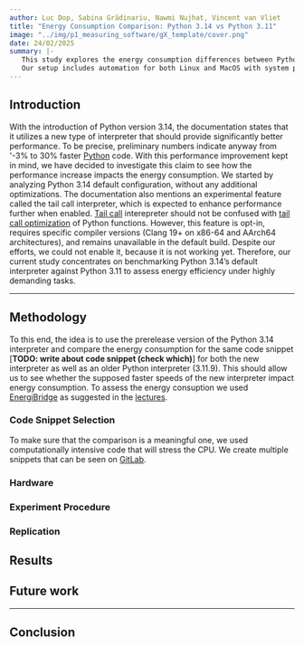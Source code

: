 ```yaml
---
author: Luc Dop, Sabina Grădinariu, Nawmi Nujhat, Vincent van Vliet
title: "Energy Consumption Comparison: Python 3.14 vs Python 3.11"
image: "../img/p1_measuring_software/gX_template/cover.png"
date: 24/02/2025
summary: |-
   This study explores the energy consumption differences between Python 3.14 and Python 3.11, testing the claim that Python 3.14 has a 30% speed improvement over previous versions. We run the same computational tasks in controlled environments and measure power usage, execution time, and overall efficiency. 
   Our setup includes automation for both Linux and MacOS with system parameters that can be tweaked according to the need, ensuring replicability. Future work will involve the  --with-tail-call-interp flag once it is working.
--- 
```

## Introduction
With the introduction of Python version 3.14, the documentation states that it utilizes a new type of interpreter that should provide significantly better performance. To be precise, preliminary numbers indicate anyway from '-3% to 30% faster [Python](https://docs.python.org/3.14/whatsnew/3.14.html) code. With this performance improvement kept in mind, we have decided to investigate this claim to see how the performance increase impacts the energy consumption.
We started by analyzing Python 3.14 default configuration, without any additional optimizations. The documentation also mentions an experimental feature called the tail call interpreter, which is expected to enhance performance further when enabled. [Tail call](https://docs.python.org/3.14/using/configure.html#cmdoption-with-tail-call-interp) interepreter should not be confused with [tail call optimization](https://en.wikipedia.org/wiki/Tail_call) of Python functions. However, this feature is opt-in, requires specific compiler versions (Clang 19+ on x86-64 and AArch64 architectures), and remains unavailable in the default build. Despite our efforts, we could not enable it, because it is not working yet. Therefore, our current study concentrates on benchmarking Python 3.14’s default interpreter against Python 3.11 to assess energy efficiency under highly demanding tasks.

--- 
## Methodology 
To this end, the idea is to use the prerelease version of the Python 3.14 interpreter and compare the energy consumption for the same code snippet [**TODO: write about code snippet (check which)**] for both the new interpreter as well as an older Python interpreter (3.11.9). This should allow us to see whether the supposed faster speeds of the new interpreter impact energy consumption. 
To assess the energy consuption we used [EnergiBridge](https://github.com/tdurieux/EnergiBridge) as suggested in the [lectures](https://luiscruz.github.io/course_sustainableSE/2025/).

### Code Snippet Selection 
To make sure that the comparison is a meaningful one, we used computationally intensive code that will stress the CPU. We create multiple snippets that can be seen on [GitLab](https://github.com/vincentvvliet/sse-project-group-24). 
### Hardware 

### Experiment Procedure 

### Replication

## Results


## Future work 


---

##  Conclusion 


